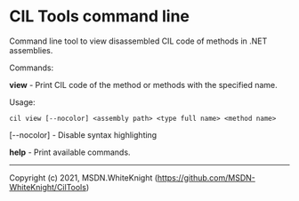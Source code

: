 # CIL Tools command line

Command line tool to view disassembled CIL code of methods in .NET assemblies.

Commands:

**view** - Print CIL code of the method or methods with the specified name.

Usage: 

    cil view [--nocolor] <assembly path> <type full name> <method name>

[--nocolor] - Disable syntax highlighting

**help** - Print available commands.

---

Copyright (c) 2021, MSDN.WhiteKnight (<https://github.com/MSDN-WhiteKnight/CilTools>)
